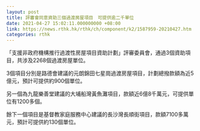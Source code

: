```yaml
---
layout: post
title: 評審會同意資助三個過渡房屋項目　可提供逾二千單位
date: 2021-04-27 15:02:11.000000000 +08:00
link: https://news.rthk.hk/rthk/ch/component/k2/1587959-20210427.htm
categories: rthk
---
```


「支援非政府機構推行過渡性房屋項目資助計劃」評審委員會，通過3個資助項目，共涉及2268個過渡房屋單位。
 
3個項目分別是路德會建議的元朗錦田七星崗過渡房屋項目，計劃總撥款額為近5億元，預計可提供約900個單位。

另一個為九龍樂善堂建議的大埔船灣黃魚灘項目，款額近6億8千萬元，可提供單位有1200多個。

餘下一個項目是基督教家庭服務中心建議的長沙灣長順街項目，款額7100多萬元，預計可提供約130個單位。
